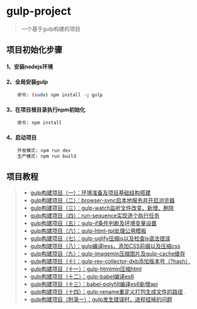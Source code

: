 ﻿# gulp-project

> 一个基于gulp构建的项目

## 项目初始化步骤

#### 1、安装nodejs环境

#### 2、全局安装gulp
``` bash
    命令: (sudo) npm install -g gulp
```

#### 3、在项目根目录执行npm初始化
``` bash
    命令: npm install
```

#### 4、启动项目
``` bash
    开发模式: npm run dev
    生产模式: npm run build
```

## 项目教程

> - [gulp构建项目（一）：环境准备及项目基础结构搭建](https://blog.csdn.net/guang_s/article/details/84664769)
> - [gulp构建项目（二）：browser-sync启本地服务并开启浏览器](https://blog.csdn.net/guang_s/article/details/84666263)
> - [gulp构建项目（三）：gulp-watch监听文件改变、新增、删除](https://blog.csdn.net/guang_s/article/details/84672449)
> - [gulp构建项目（四）：run-sequence实现逐个执行任务](https://blog.csdn.net/guang_s/article/details/84673204)
> - [gulp构建项目（五）：gulp-if条件判断及环境变量设置](https://blog.csdn.net/guang_s/article/details/84674028)
> - [gulp构建项目（六）：gulp-html-tpl处理公用模板](https://blog.csdn.net/guang_s/article/details/84675106)
> - [gulp构建项目（七）：gulp-uglify压缩js以及检查js语法错误](https://blog.csdn.net/guang_s/article/details/84677383)
> - [gulp构建项目（八）：gulp编译less，添加CSS前缀以及压缩css](https://blog.csdn.net/guang_s/article/details/84679430)
> - [gulp构建项目（九）：gulp-imagemin压缩图片及gulp-cache缓存](https://blog.csdn.net/guang_s/article/details/84751813)
> - [gulp构建项目（十）：gulp-rev-collector-dxb添加版本号（?hash）](https://blog.csdn.net/guang_s/article/details/84768953)
> - [gulp构建项目（十一）：gulp-htmlmin压缩html](https://blog.csdn.net/guang_s/article/details/84773382)
> - [gulp构建项目（十二）：gulp-babel编译es6](https://blog.csdn.net/guang_s/article/details/84775233)
> - [gulp构建项目（十三）：babel-polyfill编译es6新增api](https://blog.csdn.net/guang_s/article/details/84828003)
> - [gulp构建项目（十四）：gulp-rename重定义打包生成文件的路径](https://blog.csdn.net/guang_s/article/details/84861940)
> .
> - [gulp构建项目（附录一）：gulp发生错误时，进程挂掉的问题](https://blog.csdn.net/guang_s/article/details/84795548)